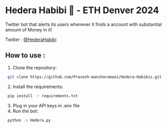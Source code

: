 # Hedera Habibi 🤑 - ETH Denver 2024
Twitter bot that alerts its users whenever it finds a account with substantial amount of Money in it!

Twitter : [@HederaHabibi](https://twitter.com/HederaHabibi)

## How to use :
1. Clone the repository: 
```bash
 git clone https://github.com/Pravesh-mansharamani/Hedera-Habibis.git
 ```
2. Install the requirements:
```bash
 pip install -r requirements.txt
 ```
3. Plug in your API keys in .env file
4. Run the bot:
```bash
 python -u Hedera.py
 ```




